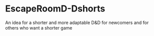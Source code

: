 # EscapeRoomD-Dshorts
An idea for a shorter and more adaptable D&amp;D for newcomers and for others who want a shorter game
